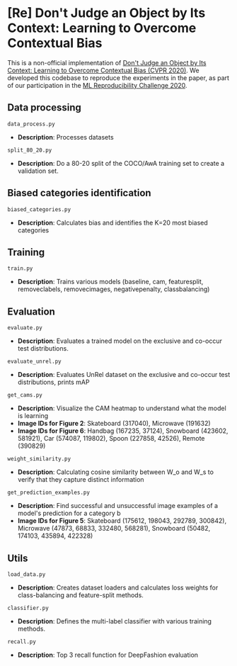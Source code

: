 # [Re] Don't Judge an Object by Its Context: Learning to Overcome Contextual Bias

This is a non-official implementation of [Don't Judge an Object by Its Context: Learning to Overcome Contextual Bias (CVPR 2020)](https://arxiv.org/abs/2001.03152). We developed this codebase to reproduce the experiments in the paper, as part of our participation in the [ML Reproducibility Challenge 2020](https://paperswithcode.com/rc2020).

## Data processing
```data_process.py```
- **Description**: Processes datasets

```split_80_20.py```
- **Description**: Do a 80-20 split of the COCO/AwA training set to create a validation set.

## Biased categories identification
```biased_categories.py```
- **Description**: Calculates bias and identifies the K=20 most biased categories

## Training
```train.py```
- **Description**: Trains various models (baseline, cam, featuresplit, removeclabels, removecimages, negativepenalty, classbalancing)

## Evaluation
```evaluate.py```
- **Description**: Evaluates a trained model on the exclusive and co-occur test distributions.

```evaluate_unrel.py```
- **Description**: Evaluates UnRel dataset on the exclusive and co-occur test distributions, prints mAP

```get_cams.py```
- **Description**: Visualize the CAM heatmap to understand what the model is learning
- **Image IDs for Figure 2**: Skateboard (317040), Microwave (191632)
- **Image IDs for Figure 6**: Handbag (167235, 37124), Snowboard (423602, 581921), Car (574087, 119802), Spoon (227858, 42526), Remote (390829)

```weight_similarity.py```
- **Description**: Calculating cosine similarity between W_o and W_s to verify that they capture distinct information

```get_prediction_examples.py```
- **Description**: Find successful and unsuccessful image examples of a model's prediction for a category b
- **Image IDs for Figure 5**: Skateboard (175612, 198043, 292789, 300842), Microwave (47873, 68833, 332480, 568281), Snowboard (50482, 174103, 435894, 422328)

## Utils
```load_data.py```
- **Description**: Creates dataset loaders and calculates loss weights for class-balancing and feature-split methods.

```classifier.py```
- **Description**: Defines the multi-label classifier with various training methods.

```recall.py```
- **Description**: Top 3 recall function for DeepFashion evaluation
